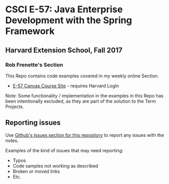 # CSCI E-57: Java Enterprise Development with the Spring Framework

## Harvard Extension School, Fall 2017

### Rob Frenette's Section 

This Repo contains code examples covered in my weekly online Section.

* [E-57 Canvas Course Site](https://canvas.harvard.edu/courses/33169) - requires Harvard Login

Note: Some functionality / implementation in the examples in this Repo has been intentionally excluded, as they are part of the solution to the Term Projects.
 
## Reporting issues
Use [Github's Issues section for this repository](https://github.com/RobertFrenette/E-57_Fall_2017/issues) to report any issues with the notes.

Examples of the kind of issues that may need reporting:
+ Typos
+ Code samples not working as described
+ Broken or moved links
+ Etc.
 